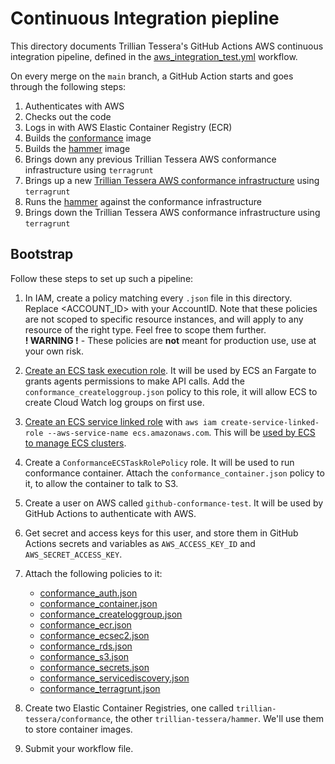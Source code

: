 # Continuous Integration piepline

This directory documents Trillian Tessera's GitHub Actions AWS continuous
integration pipeline, defined in the [aws_integration_test.yml]([/.github/workflows/aws_integration_test.yml.) workflow.

On every merge on the `main` branch, a GitHub Action starts and goes through
the following steps:
 1. Authenticates with AWS
 1. Checks out the code
 1. Logs in with AWS Elastic Container Registry (ECR)
 1. Builds the [conformance](/cmd/conformance/aws/) image
 1. Builds the [hammer](/internal/hammer/) image
 1. Brings down any previous Trillian Tessera AWS conformance infrastructure using `terragrunt`
 1. Brings up a new [Trillian Tessera AWS conformance infrastructure](/deploymet/live/aws/conformance/ci/) using `terragrunt`
 1. Runs the [hammer](/internal/hammer/) against the conformance infrastructure
 1. Brings down the Trillian Tessera AWS conformance infrastructure using `terragrunt`

## Bootstrap

Follow these steps to set up such a pipeline:

 1. In IAM, create a policy matching every `.json` file in this directory. Replace <ACCOUNT_ID> with your AccountID. Note that these policies are not scoped to specific resource instances, and will apply to any resource of the right type. Feel free to scope them further. \
 **! WARNING !** -  These policies are **not** meant for production use, use at your own risk.

 2. [Create an ECS task execution role](https://docs.aws.amazon.com/AmazonECS/latest/developerguide/task_execution_IAM_role.html#create-task-execution-role). It will be used by ECS an Fargate to grants agents permissions to make API calls. Add the `conformance_createloggroup.json` policy to this role, it will allow ECS to create Cloud Watch log groups on first use.
  
 4. [Create an ECS service linked role](https://docs.aws.amazon.com/IAM/latest/UserGuide/id_roles_create-service-linked-role.html#create-service-linked-role) with `aws iam create-service-linked-role --aws-service-name ecs.amazonaws.com`. This will be [used by ECS to manage ECS clusters](https://docs.aws.amazon.com/aws-managed-policy/latest/reference/AmazonECSServiceRolePolicy.html).
  
 6. Create a `ConformanceECSTaskRolePolicy` role. It will be used to run conformance container. Attach the `conformance_container.json` policy to it, to allow the container to talk to S3.
   
 7. Create a user on AWS called `github-conformance-test`. It will be used by GitHub Actions to authenticate with AWS.
   
 8. Get secret and access keys for this user, and store them in GitHub Actions secrets and variables as `AWS_ACCESS_KEY_ID` and `AWS_SECRET_ACCESS_KEY`.

 9.  Attach the following policies to it:
     - [conformance_auth.json](conformance_auth.json)
     - [conformance_container.json](conformance_container.json)
     - [conformance_createloggroup.json](conformance_createloggroup.json)
     - [conformance_ecr.json](conformance_ecr.json)
     - [conformance_ecsec2.json](conformance_ecsec2.json)
     - [conformance_rds.json](conformance_rds.json)
     - [conformance_s3.json](conformance_s3.json)
     - [conformance_secrets.json](conformance_secrets.json)
     - [conformance_servicediscovery.json](conformance_servicediscovery.json)
     - [conformance_terragrunt.json](conformance_terragrunt.json)
  
 10. Create two Elastic Container Registries, one called `trillian-tessera/conformance`, the other `trillian-tessera/hammer`. We'll use them to store container images.

 11. Submit your workflow file.
